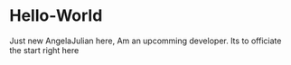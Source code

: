# Hello-World
Just new
AngelaJulian here, Am an upcomming developer.
Its to officiate the start right here

